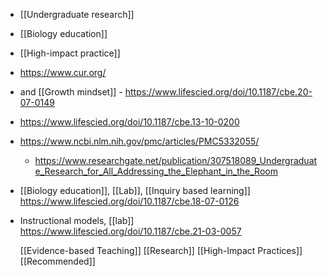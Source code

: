 - [[Undergraduate research]]
- [[Biology education]]
- [[High-impact practice]]
- https://www.cur.org/
- and [[Growth mindset]] -
  https://www.lifescied.org/doi/10.1187/cbe.20-07-0149
- https://www.lifescied.org/doi/10.1187/cbe.13-10-0200
- https://www.ncbi.nlm.nih.gov/pmc/articles/PMC5332055/
	- https://www.researchgate.net/publication/307518089_Undergraduate_Research_for_All_Addressing_the_Elephant_in_the_Room
- [[Biology education]],
  [[Lab]],  [[Inquiry based learning]]
  https://www.lifescied.org/doi/10.1187/cbe.18-07-0126
- Instructional models, [[lab]]
  https://www.lifescied.org/doi/10.1187/cbe.21-03-0057
  
  [[Evidence-based Teaching]]
  [[Research]] [[High-Impact Practices]]
  [[Recommended]]